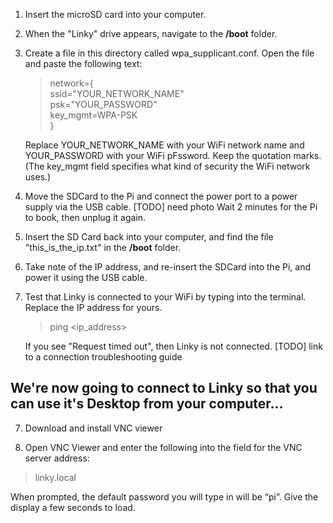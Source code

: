 1. Insert the microSD card into your computer.

2. When the "Linky" drive appears, navigate to the **/boot** folder.

3. Create a file in this directory called wpa_supplicant.conf. Open the file and paste the following text:

    >network={<br>
    		  ssid="YOUR_NETWORK_NAME"<br>
    		  psk="YOUR_PASSWORD"<br>
    		  key_mgmt=WPA-PSK<br>
      }

      Replace YOUR_NETWORK_NAME with your WiFi network name and YOUR_PASSWORD with your WiFi pFssword. Keep the quotation marks. (The key_mgmt field specifies what kind of security the WiFi network uses.)

5. Move the SDCard to the Pi and connect the power port to a power supply via the USB cable.
[TODO] need photo 
Wait 2 minutes for the Pi to book, then unplug it again.

6. Insert the SD Card back into your computer, and find the file "this_is_the_ip.txt" in the **/boot** folder.

7. Take note of the IP address, and re-insert the SDCard into the Pi, and power it using the USB cable.

8. Test that Linky is connected to your WiFi by typing into the terminal. Replace the IP address for yours.  
    >ping <ip_address>
    
    If you see "Request timed out", then Linky is not connected. [TODO] link to a connection troubleshooting guide

## We're now going to connect to Linky so that you can use it's Desktop from your computer... 
7. Download and install VNC viewer

8. Open VNC Viewer and enter the following into the field for the VNC server address:

>linky.local

When prompted, the default password you will type in will be “pi”. Give the display a few seconds to load.
